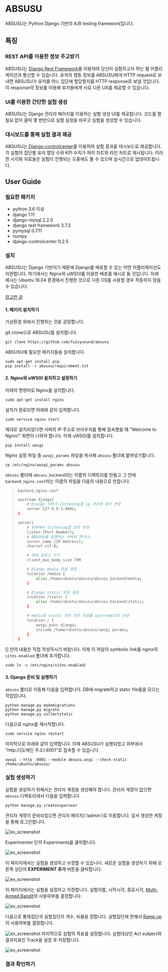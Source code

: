 # ABSUSU
ABSUSU는 Python Django 기반의 A/B testing framework입니다.
## 특징
### REST API를 이용한 정보 주고받기
ABSUSU는 [Django Rest Framework](http://www.django-rest-framework.org/)를 이용하여 당신이 실험하고자 하는 웹 어플리케이션과 통신할 수 있습니다. 유저의 행동 정보를 ABSUSU에게 HTTP request로 보내면 ABSUSU가 유저를 어느 집단에 할당할지를 HTTP response로 보낼 것입니다. 이 response의 정보를 이용해 유저들에게 서로 다른 UX를 제공할 수 있습니다.

### UI를 이용한 간단한 실험 생성
ABSUSU는 Django 관리자 페이지를 이용하는 실험 생성 UI를 제공합니다. 코드를 짤 필요 없이 클릭 몇 번만으로 실험 설정을 바꾸고 실험을 생성할 수 있습니다.

### 대시보드를 통해 실험 결과 제공
ABSUSU는 [Django-controlcenter](https://github.com/byashimov/django-controlcenter)를 이용하여 실험 결과를 대시보드로 제공합니다. 각 실험의 집단별 유저 할당 수와 KPI 수치가 파이 차트와 라인 차트로 제시됩니다. 이러한 시각화 자료들은 실험이 진행되는 도중에도 볼 수 있으며 실시간으로 업데이트됩니다. 
## User Guide
### 필요한 패키지
- python 3.6 이상
- django 1.11
- django-mysql 2.2.0
- django rest framework 3.7.3
- pymysql 0.7.11
- numpy
- django-controlcenter 0.2.5
### 설치
ABSUSU는 Django 기반이기 때문에 Django를 배포할 수 있는 어떤 어플리케이션도 지원합니다. 여기에서는 Nginx와 uWSGI를 이용한 배포를 예시로 들 것입니다. 아래 예시는 Ubuntu 16.04 환경에서 진행한 것으로 다른 OS를 사용할 경우 작동하지 않을 수 있습니다.

[참고한 글](https://twpower.github.io/linux/2017/04/13/41(Nginx-uWSGI-Django-%EC%97%B0%EA%B2%B0%ED%95%98%EA%B8%B0).html)

#### 1. 패키지 설치하기

가상환경 위에서 진행하는 것을 권장합니다.

git clone으로 ABSUSU를 설치합니다.
```shell
git clone https://github.com/fuzzysound/absusu
```
ABSUSU에 필요한 패키지들을 설치합니다.
```shell
sudo apt-get install pip
pip install -r absusu/requirement.txt
```


#### 2. Nginx와 uWSGI 설치하고 설정하기
아래의 명령어로 Nginx를 설치합니다.
```shell
sudo apt-get install nginx
```
설치가 완료되면 아래와 같이 입력합니다.
```shell
sudo service nginx start
```
제대로 설치되었다면 서버의 IP 주소로 브라우저를 통해 접속했을 때 "Welcome to Ngnix!" 화면이 나와야 합니다.
이제 uWSGI를 설치합니다.
```shell
pip install uwsgi
```
Nginx 설정 파일 중 `uwsgi_params` 파일을 복사해 `absusu` 폴더에 붙여넣기합니다.
```shell
cp /etc/nginx/uwsgi_params absusu
```
`absusu` 폴더에 `absusu_backend`라는 이름의 디렉토리를 만들고 그 안에 `backend_nginx.conf`라는 이름의 파일을 다음의 내용으로 만듭니다.
> `backend_nginx.conf`
> ```bash
> upstream django{
>     # Django 서버가 listening할 ip 주소와 포트 번호
>     server 127.0.0.1:8001;
> }
> 
> server{
>     # 외부에서 listening할 포트 번호
>     listen [Port Number];
>     # ABSUSU를 실행하는 서버의 IP주소
>     server_name [IP Address];
>     charset utf-8;
>
>     # 최대 업로드 크기
>     client_max_body_size 75M
>
>     # Django media 파일 경로
>     location /media {
>         alias /home/ubuntu/absusu/absusu_backend/media;
>     }
>
>     # Django static 파일 경로
>     location /static {
>         alias /home/ubuntu/absusu/absusu_backend/static;
>     }
>
>     # media와 static 외의 모든 요청을 upstream으로 보냄
>     location / {
>         uwsgi_pass django;
>         include /home/ubuntu/absusu/uwsgi_params;
>     }
> }
> ```
[] 안의 내용은 직접 작성하시기 바랍니다.
이제 이 파일의 symbolic link를 nginx의 `sites-enabled` 폴더에 추가합니다.
```shell
sudo ln -s /etc/nginx/sites-enabled/
```

#### 3. Django 준비 및 실행하기
`absusu` 폴더로 이동해 다음을 입력합니다. DB에 migrate하고 static file들을 모으는 작업입니다.
```shell
python manage.py makemigrations
python manage.py migrate
python manage.py collectstatic
```
다음으로 nginx를 재시작합니다.
```shell
sudo service nginx restart
```
마지막으로 아래와 같이 입력합니다. 이제 ABSUSU가 실행되었고 외부에서 "http://[도메인 주소]:8001"로 접속할 수 있습니다.
```shell
uwsgi --http :8001 --module absusu.wsgi --check-static /home/ubuntu/absusu/
```
### 실험 생성하기
실험을 생성하기 위해서는 관리자 계정을 생성해야 합니다. 관리자 계정이 없으면 `absusu` 디렉토리에서 다음을 입력합니다.
```shell
python manage.py createsuperuser
```
관리자 계정이 준비되었으면 관리자 페이지('/admin')로 이동합니다. 앞서 생성한 계정을 통해 로그인합니다.

![ex_screenshot](./images/admin.png)

Experimenter 단의 Experiments를 클릭합니다.

![ex_screenshot](./images/experimenter.png)

이 페이지에서는 실험을 생성하고 수정할 수 있습니다.
새로운 실험을 생성하기 위해 오른쪽 상단의 __EXPERIMENT 추가__ 버튼을 클릭합니다.

![ex_screenshot](./images/experiments.png)


이 페이지에서는 실험을 설정하고 저장합니다.
실험이름, 시작시각, 종료시각, [Multi-Armed Bandit](https://en.wikipedia.org/wiki/Multi-armed_bandit)의 사용여부를 결정합니다.

![ex_screenshot](./images/new_experiment1.png)

다음으로 통제집단과 실험집단의 개수, 비율을 정합니다.
실험집단에 한해서 [Ramp up](https://en.wikipedia.org/wiki/Ramp_up)의 사용여부를 결정합니다.

![ex_screenshot](./images/new_experiment2.png)
마지막으로 실험의 목표를 설정합니다. 
실험대상인 Act subject와 결과지표인 Track을 설정 후 저장합니다.

![ex_screenshot](./images/new_experiment3.png)

### 결과 확인하기
